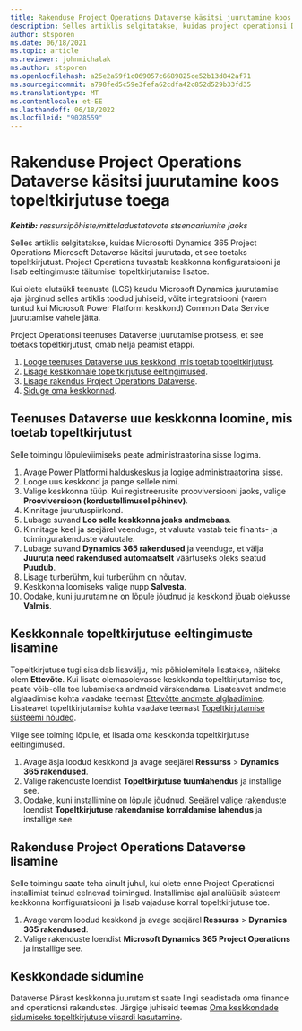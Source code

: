 ```yaml
---
title: Rakenduse Project Operations Dataverse käsitsi juurutamine koos topeltkirjutuse toega
description: Selles artiklis selgitatakse, kuidas project operationsi Dataverse rakendust käsitsi juurutada, et see toetaks topeltkirjutust.
author: stsporen
ms.date: 06/18/2021
ms.topic: article
ms.reviewer: johnmichalak
ms.author: stsporen
ms.openlocfilehash: a25e2a59f1c069057c6689825ce52b13d842af71
ms.sourcegitcommit: a798fed5c59e3fefa62cdfa42c852d529b33fd35
ms.translationtype: MT
ms.contentlocale: et-EE
ms.lasthandoff: 06/18/2022
ms.locfileid: "9028559"
---
```

# <a name="manually-deploy-the-project-operations-dataverse-app-with-dual-write-support"></a>Rakenduse Project Operations Dataverse käsitsi juurutamine koos topeltkirjutuse toega

_**Kehtib:** ressursipõhiste/mitteladustatavate stsenaariumite jaoks_

Selles artiklis selgitatakse, kuidas Microsofti Dynamics 365 Project Operations Microsoft Dataverse käsitsi juurutada, et see toetaks topeltkirjutust. Project Operations tuvastab keskkonna konfiguratsiooni ja lisab eeltingimuste täitumisel topeltkirjutamise lisatoe.

Kui olete elutsükli teenuste (LCS) kaudu Microsoft Dynamics juurutamise ajal järginud selles artiklis toodud juhiseid, võite integratsiooni (varem tuntud kui Microsoft Power Platform keskkond) Common Data Service juurutamise vahele jätta.

Project Operationsi teenuses Dataverse juurutamise protsess, et see toetaks topeltkirjutust, omab nelja peamist etappi.

1. [Looge teenuses Dataverse uus keskkond, mis toetab topeltkirjutust](#create).
2. [Lisage keskkonnale topeltkirjutuse eeltingimused](#prerequisites).
3. [Lisage rakendus Project Operations Dataverse](#dataverse).
4. [Siduge oma keskkonnad](#link).

## <a name="create-a-new-environment-in-dataverse-that-supports-dual-write"></a><a name="create"></a>Teenuses Dataverse uue keskkonna loomine, mis toetab topeltkirjutust

Selle toimingu lõpuleviimiseks peate administraatorina sisse logima.

1. Avage [Power Platformi halduskeskus](https://admin.powerplatform.com) ja logige administraatorina sisse.
2. Looge uus keskkond ja pange sellele nimi.
3. Valige keskkonna tüüp. Kui registreerusite prooviversiooni jaoks, valige **Prooviversioon (kordustellimusel põhinev)**.
4. Kinnitage juurutuspiirkond.
5. Lubage suvand **Loo selle keskkonna joaks andmebaas**. 
6. Kinnitage keel ja seejärel veenduge, et valuuta vastab teie finants- ja toimingurakenduste valuutale.
7. Lubage suvand **Dynamics 365 rakendused** ja veenduge, et välja **Juuruta need rakendused automaatselt** väärtuseks oleks seatud **Puudub**.
8. Lisage turberühm, kui turberühm on nõutav.
9. Keskkonna loomiseks valige nupp **Salvesta**.
10. Oodake, kuni juurutamine on lõpule jõudnud ja keskkond jõuab olekusse **Valmis**.

## <a name="add-dual-write-prerequisites-to-the-environment"></a><a name="prerequisites"></a>Keskkonnale topeltkirjutuse eeltingimuste lisamine

Topeltkirjutuse tugi sisaldab lisavälju, mis põhiolemitele lisatakse, näiteks olem **Ettevõte**. Kui lisate olemasolevasse keskkonda topeltkirjutamise toe, peate võib-olla toe lubamiseks andmeid värskendama. Lisateavet andmete alglaadimise kohta vaadake teemast [Ettevõtte andmete alglaadimine](/dynamics365/fin-ops-core/dev-itpro/data-entities/dual-write/bootstrap-company-data). Lisateavet topeltkirjutamise kohta vaadake teemast [Topeltkirjutamise süsteemi nõuded](/dynamics365/fin-ops-core/dev-itpro/data-entities/dual-write/dual-write-system-req).

Viige see toiming lõpule, et lisada oma keskkonda topeltkirjutuse eeltingimused.

1. Avage äsja loodud keskkond ja avage seejärel **Ressurss** \> **Dynamics 365 rakendused**.
2. Valige rakenduste loendist **Topeltkirjutuse tuumlahendus** ja installige see.
3. Oodake, kuni installimine on lõpule jõudnud. Seejärel valige rakenduste loendist **Topeltkirjutuse rakendamise korraldamise lahendus** ja installige see.

## <a name="add-the-project-operations-dataverse-app"></a><a name="dataverse"></a>Rakenduse Project Operations Dataverse lisamine

Selle toimingu saate teha ainult juhul, kui olete enne Project Operationsi installimist teinud eelnevad toimingud. Installimise ajal analüüsib süsteem keskkonna konfiguratsiooni ja lisab vajaduse korral topeltkirjutuse toe.

1. Avage varem loodud keskkond ja avage seejärel **Ressurss** \> **Dynamics 365 rakendused**.
2. Valige rakenduste loendist **Microsoft Dynamics 365 Project Operations** ja installige see.

## <a name="link-your-environments"></a><a name="link"></a>Keskkondade sidumine

Dataverse Pärast keskkonna juurutamist saate lingi seadistada oma finance and operationsi rakendustes. Järgige juhiseid teemas [Oma keskkondade sidumiseks topeltkirjutuse viisardi kasutamine](/dynamics365/fin-ops-core/dev-itpro/data-entities/dual-write/link-your-environment).
